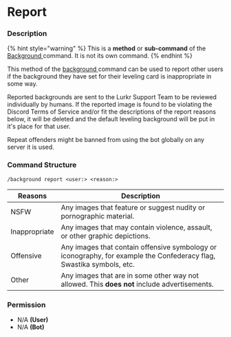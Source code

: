 # Report

### Description

{% hint style="warning" %}
This is a **method** or **sub-command** of the [Background ](./)command. It is not its own command.
{% endhint %}

This method of the [background ](./)command can be used to report other users if the background they have set for their leveling card is inappropriate in some way.

Reported backgrounds are sent to the Lurkr Support Team to be reviewed individually by humans. If the reported image is found to be violating the Discord Terms of Service and/or fit the descriptions of the report reasons below, it will be deleted and the default leveling background will be put in it's place for that user.

Repeat offenders might be banned from using the bot globally on any server it is used.

### Command Structure

```
/background report <user:> <reason:>
```

| Reasons       | Description                                                                                                          |
| ------------- | -------------------------------------------------------------------------------------------------------------------- |
| NSFW          | Any images that feature or suggest nudity or pornographic material.                                                  |
| Inappropriate | Any images that may contain violence, assault, or other graphic depictions.                                          |
| Offensive     | Any images that contain offensive symbology or iconography, for example the Confederacy flag, Swastika symbols, etc. |
| Other         | Any images that are in some other way not allowed. This **does not** include advertisements.                         |

### **Permission**

* N/A **(User)**
* N/A **(Bot)**
